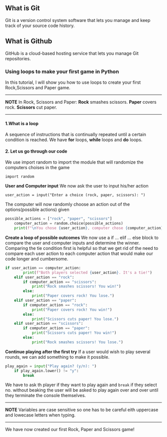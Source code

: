 ## What is Git
Git is a version control system software that lets you manage and keep track of your source code history.

## What is Github
GitHub is a cloud-based hosting service that lets you manage Git repositories.

### Using loops to make your first game in Python
In this tutorial, I will show you how to use loops to create your first Rock,Scissors and Paper game.

---
**NOTE**
In Rock, Scissors and Paper: **Rock** smashes scissors.
                             **Paper** covers rock.
                             **Scissors** cut paper.
                             
---
#### 1.What is a loop
A sequence of instructions that is continually repeated until a certain condition is reached. We have **for** loops, **while** loops and **do** loops.

#### 2. Let us go through our code
We use import random to import the module that will randomize the computers choises in the game
```
import random
```
**User and Computer input**
We now ask the user to input his/her action
```
user_action = input("Enter a choice (rock, paper, scissors): ")
```
The computer will now randomly choose an action out of the options(possible actions) given
```Python
possible_actions = ["rock", "paper", "scissors"]
    computer_action = random.choice(possible_actions)
    print(f"\nYou chose {user_action}, computer chose {computer_action}.\n")
```    
**Create a loop of possible outcomes**
We now use a  if … elif … else block to compare the user and computer inputs and determine the winner.
Comparing the tie condition first is helpful so that we get rid of the need to compare each user action to each computer action that would make our code longer and cumbersome.

```Python
if user_action == computer_action:
        print(f"Both players selected {user_action}. It's a tie!")
    elif user_action == "rock":
        if computer_action == "scissors":
            print("Rock smashes scissors! You win!")
        else:
            print("Paper covers rock! You lose.")
    elif user_action == "paper":
        if computer_action == "rock":
            print("Paper covers rock! You win!")
        else:
            print("Scissors cuts paper! You lose.")
    elif user_action == "scissors":
        if computer_action == "paper":
            print("Scissors cuts paper! You win!")
        else:
            print("Rock smashes scissors! You lose.")
```
**Continue playing after the first try**
If a user would wish to play several rounds, we can add something to make it possible.
```Python
play_again = input("Play again? (y/n): ")
    if play_again.lower() != "y":
        break
```
We have to ask th player if they want to play again and ```break``` if they select no. without beaking the user will be asked to play again over and over until they terminate the console themselves.

---
**NOTE**
Variables are case sensitive so one has to be careful eith uppercase and lowecase letters when typing.

---
We have now created our first Rock, Paper and Scissors game!
